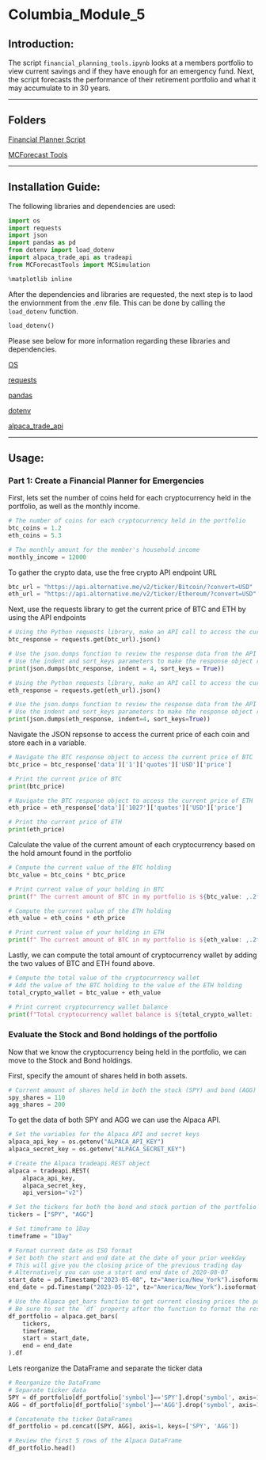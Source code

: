 # Columbia_Module_5

## Introduction: 

The script `financial_planning_tools.ipynb` looks at a members portfolio to view current savings and if they have enough for an emergency fund. Next, the script forecasts the performance of their retirement portfolio and what it may accumulate to in 30 years. 

---

## Folders

[Financial Planner Script](/financial_planning_tools.ipynb)

[MCForecast Tools](/MCForecastTools.py)

---

## Installation Guide: 

The following libraries and dependencies are used: 

```python
import os
import requests
import json
import pandas as pd
from dotenv import load_dotenv
import alpaca_trade_api as tradeapi
from MCForecastTools import MCSimulation

%matplotlib inline
```

After the dependencies and libraries are requested, the next step is to laod the enviornment from the .env file. This can be done by calling the `load_dotenv` function. 

```python 
load_dotenv()
```

Please see below for more information regarding these libraries and dependencies. 

[OS](https://docs.python.org/3/library/os.html)

[requests](https://www.w3schools.com/python/module_requests.asp)

[pandas](https://pandas.pydata.org/)

[dotenv](https://pypi.org/project/python-dotenv/)

[alpaca_trade_api](https://pypi.org/project/python-dotenv/)

---

## Usage: 

### Part 1: Create a Financial Planner for Emergencies 

First, lets set the number of coins held for each cryptocurrency held in the portfolio, as well as the monthly income. 

```python 
# The number of coins for each cryptocurrency held in the portfolio
btc_coins = 1.2
eth_coins = 5.3

# The monthly amount for the member's household income
monthly_income = 12000
```

To gather the crypto data, use the free crypto API endpoint URL

```python 
btc_url = "https://api.alternative.me/v2/ticker/Bitcoin/?convert=USD"
eth_url = "https://api.alternative.me/v2/ticker/Ethereum/?convert=USD"
```

Next, use the requests library to get the current price of BTC and ETH by using the API endpoints

```python
# Using the Python requests library, make an API call to access the current price of BTC
btc_response = requests.get(btc_url).json()

# Use the json.dumps function to review the response data from the API call
# Use the indent and sort_keys parameters to make the response object readable
print(json.dumps(btc_response, indent = 4, sort_keys = True))

# Using the Python requests library, make an API call to access the current price ETH
eth_response = requests.get(eth_url).json()

# Use the json.dumps function to review the response data from the API call
# Use the indent and sort_keys parameters to make the response object readable
print(json.dumps(eth_response, indent=4, sort_keys=True))
```

Navigate the JSON repsonse to access the current price of each coin and store each in a variable.

```python
# Navigate the BTC response object to access the current price of BTC
btc_price = btc_response['data']['1']['quotes']['USD']['price']

# Print the current price of BTC
print(btc_price)

# Navigate the BTC response object to access the current price of ETH
eth_price = eth_response['data']['1027']['quotes']['USD']['price']

# Print the current price of ETH
print(eth_price)
```

Calculate the value of the current amount of each cryptocurrency based on the hold amount found in the portfolio

```python
# Compute the current value of the BTC holding 
btc_value = btc_coins * btc_price

# Print current value of your holding in BTC
print(f" The current amount of BTC in my portfolio is ${btc_value: ,.2f}")

# Compute the current value of the ETH holding 
eth_value = eth_coins * eth_price

# Print current value of your holding in ETH
print(f" The current amount of BTC in my portfolio is ${eth_value: ,.2f}")
```

Lastly, we can compute the total amount of cryptocurrency wallet by adding the two values of BTC and ETH found above.

```python
# Compute the total value of the cryptocurrency wallet
# Add the value of the BTC holding to the value of the ETH holding
total_crypto_wallet = btc_value + eth_value

# Print current cryptocurrency wallet balance
print(f"Total cryptocurrency wallet balance is ${total_crypto_wallet: ,.2f}")
```

### Evaluate the Stock and Bond holdings of the portfolio

Now that we know the cryptocurrency being held in the portfolio, we can move to the Stock and Bond holdings.

First, specify the amount of shares held in both assets.

```python
# Current amount of shares held in both the stock (SPY) and bond (AGG) portion of the portfolio.
spy_shares = 110
agg_shares = 200
```

To get the data of both SPY and AGG we can use the Alpaca API. 

```python
# Set the variables for the Alpaca API and secret keys
alpaca_api_key = os.getenv("ALPACA_API_KEY")
alpaca_secret_key = os.getenv("ALPACA_SECRET_KEY")

# Create the Alpaca tradeapi.REST object
alpaca = tradeapi.REST(
    alpaca_api_key,
    alpaca_secret_key,
    api_version="v2")

# Set the tickers for both the bond and stock portion of the portfolio
tickers = ["SPY", "AGG"]

# Set timeframe to 1Day
timeframe = "1Day"

# Format current date as ISO format
# Set both the start and end date at the date of your prior weekday 
# This will give you the closing price of the previous trading day
# Alternatively you can use a start and end date of 2020-08-07
start_date = pd.Timestamp("2023-05-08", tz="America/New_York").isoformat()
end_date = pd.Timestamp("2023-05-12", tz="America/New_York").isoformat()

# Use the Alpaca get_bars function to get current closing prices the portfolio
# Be sure to set the `df` property after the function to format the response object as a DataFrame
df_portfolio = alpaca.get_bars(
    tickers,
    timeframe,
    start = start_date,
    end = end_date
).df
```

Lets reorganize the DataFrame and separate the ticker data 

```python
# Reorganize the DataFrame
# Separate ticker data
SPY = df_portfolio[df_portfolio['symbol']=='SPY'].drop('symbol', axis=1)
AGG = df_portfolio[df_portfolio['symbol']=='AGG'].drop('symbol', axis=1)

# Concatenate the ticker DataFrames
df_portfolio = pd.concat([SPY, AGG], axis=1, keys=['SPY', 'AGG'])

# Review the first 5 rows of the Alpaca DataFrame
df_portfolio.head()
```






